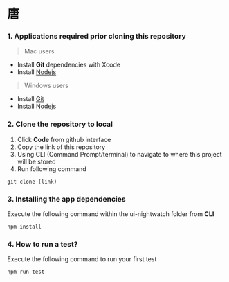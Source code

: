 # 唐 


### 1. Applications required prior cloning this repository

> Mac users 
 - Install **Git** dependencies with Xcode
 - Install [Nodejs](https://nodejs.org/en/)

> Windows users
 - Install [Git](https://git-scm.com/download/win)
 - Install [Nodejs](https://nodejs.org/en/)

### 2. Clone the repository to local

 1. Click **Code** from github interface
 2. Copy the link of this repository
 3. Using CLI (Command Prompt/terminal) to navigate to where this project will be stored
 4. Run following command
 ```
 git clone (link)
 ```

### 3. Installing the app dependencies

 Execute the following command within the ui-nightwatch folder from **CLI**
 ```
 npm install
 ```

### 4. How to run a test?
 
 Execute the following command to run your first test
 ```
 npm run test
 ```